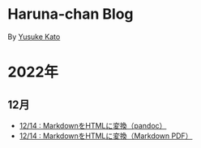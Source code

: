 # Haruna-chan Blog

By [Yusuke Kato](https://yusukekato.github.io/)

# 2022年

## 12月

- [12/14 : MarkdownをHTMLに変換（pandoc）](./harunachan/2022/p1214_2.html)
- [12/14 : MarkdownをHTMLに変換（Markdown PDF）](./harunachan/2022/p1214.html)

